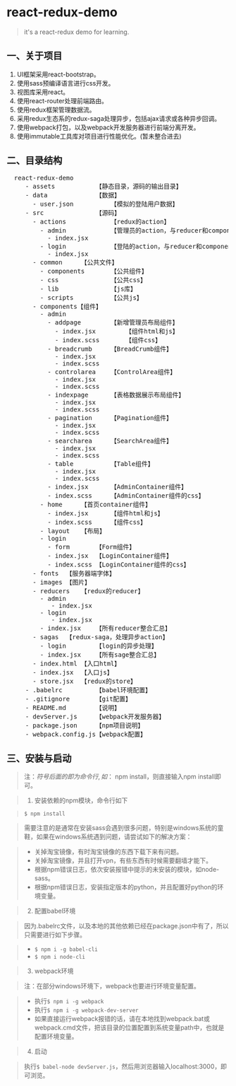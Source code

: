 # react-redux-demo
> it's a react-redux demo for learning.

## 一、关于项目

>
1. UI框架采用react-bootstrap。
2. 使用sass预编译语言进行css开发。
3. 视图库采用react。
4. 使用react-router处理前端路由。
5. 使用redux框架管理数据流。
6. 采用redux生态系的redux-saga处理异步，包括ajax请求或各种异步回调。
7. 使用webpack打包，以及webpack开发服务器进行前端分离开发。
8. 使用immutable工具库对项目进行性能优化。(暂未整合进去)


## 二、目录结构

<pre>
  react-redux-demo
     - assets           【静态目录，源码的输出目录】
     - data             【数据】
       - user.json          【模拟的登陆用户数据】
     - src              【源码】
       - actions            【redux的action】
         - admin            【管理员的action，与reducer和components目录对应】
           - index.jsx
         - login            【登陆的action，与reducer和components目录对应】
           - index.jsx
       - common     【公共文件】
         - components       【公共组件】
         - css              【公共css】
         - lib              【js库】
         - scripts          【公共js】
       - components【组件】
         - admin
           - addpage        【新增管理员布局组件】
             - index.jsx        【组件html和js】
             - index.scss       【组件css】
           - breadcrumb     【BreadCrumb组件】
             - index.jsx
             - index.scss
           - controlarea    【ControlArea组件】
             - index.jsx
             - index.scss
           - indexpage      【表格数据展示布局组件】
             - index.jsx
             - index.scss
           - pagination     【Pagination组件】
             - index.jsx
             - index.scss
           - searcharea     【SearchArea组件】
             - index.jsx
             - index.scss
           - table          【Table组件】
             - index.jsx
             - index.scss
           - index.jsx      【AdminContainer组件】
           - index.scss     【AdminContainer组件的css】
         - home     【首页container组件】
           - index.jsx      【组件html和js】
           - index.scss     【组件css】
         - layout   【布局】
         - login
           - form       【Form组件】
           - index.jsx  【LoginContainer组件】
           - index.scss 【LoginContainer组件的css】
       - fonts  【服务器端字体】
       - images 【图片】
       - reducers   【redux的reducer】
         - admin
            - index.jsx
         - login
            - index.jsx
         - index.jsx    【所有reducer整合汇总】
       - sagas  【redux-saga，处理异步action】
         - login        【login的异步处理】
         - index.jsx    【所有sage整合汇总】
       - index.html 【入口html】
       - index.jsx  【入口js】
       - store.jsx  【redux的store】
     - .babelrc         【babel环境配置】
     - .gitignore       【git配置】
     - README.md        【说明】
     - devServer.js     【webpack开发服务器】
     - package.json     【npm项目说明】
     - webpack.config.js【webpack配置】
</pre>

## 三、安装与启动

> 注：$符号后面的即为命令行,如：$ npm install，则直接输入npm install即可。


> 1. 安装依赖的npm模块，命令行如下

>  `$ npm install`

>  需要注意的是通常在安装sass会遇到很多问题，特别是windows系统的童鞋，如果在windows系统遇到问题，请尝试如下的解决方案：

>  * 关掉淘宝镜像，有时淘宝镜像的东西下载下来有问题。
>  * 关掉淘宝镜像，并且打开vpn，有些东西有时候需要翻墙才能下。
>  * 根据npm错误日志，依次安装报错中提示的未安装的模块，如node-sass。
>  * 根据npm错误日志，安装指定版本的python，并且配置好python的环境变量。

> 2. 配置babel环境

>  因为.babelrc文件，以及本地的其他依赖已经在package.json中有了，所以只需要进行如下步骤。

>  * `$ npm i -g babel-cli`
>  * `$ npm i node-cli`

> 3. webpack环境

>  注：在部分windows环境下，webpack也要进行环境变量配置。

>  - 执行`$ npm i -g webpack`
>  - 执行`$ npm i -g webpack-dev-server`
>  - 如果直接运行webpack报错的话，请在本地找到webpack.bat或webpack.cmd文件，把该目录的位置配置到系统变量path中，也就是配置环境变量。

> 4. 启动

>   执行`$ babel-node devServer.js`，然后用浏览器输入localhost:3000，即可浏览。
